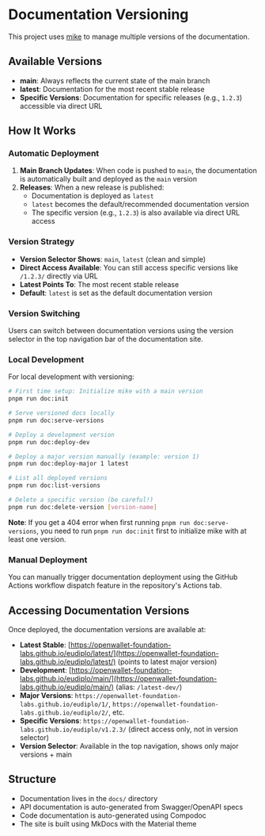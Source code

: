# Documentation Versioning

This project uses [mike](https://github.com/jimporter/mike) to manage multiple
versions of the documentation.

## Available Versions

- **main**: Always reflects the current state of the main branch
- **latest**: Documentation for the most recent stable release
- **Specific Versions**: Documentation for specific releases (e.g., `1.2.3`)
  accessible via direct URL

## How It Works

### Automatic Deployment

1. **Main Branch Updates**: When code is pushed to `main`, the documentation is
   automatically built and deployed as the `main` version
2. **Releases**: When a new release is published:
    - Documentation is deployed as `latest`
    - `latest` becomes the default/recommended documentation version
    - The specific version (e.g., `1.2.3`) is also available via direct URL
      access

### Version Strategy

- **Version Selector Shows**: `main`, `latest` (clean and simple)
- **Direct Access Available**: You can still access specific versions like
  `/1.2.3/` directly via URL
- **Latest Points To**: The most recent stable release
- **Default**: `latest` is set as the default documentation version

### Version Switching

Users can switch between documentation versions using the version selector in
the top navigation bar of the documentation site.

### Local Development

For local development with versioning:

```bash
# First time setup: Initialize mike with a main version
pnpm run doc:init

# Serve versioned docs locally
pnpm run doc:serve-versions

# Deploy a development version
pnpm run doc:deploy-dev

# Deploy a major version manually (example: version 1)
pnpm run doc:deploy-major 1 latest

# List all deployed versions
pnpm run doc:list-versions

# Delete a specific version (be careful!)
pnpm run doc:delete-version [version-name]
```

**Note**: If you get a 404 error when first running
`pnpm run doc:serve-versions`, you need to run `pnpm run doc:init` first to
initialize mike with at least one version.

### Manual Deployment

You can manually trigger documentation deployment using the GitHub Actions
workflow dispatch feature in the repository's Actions tab.

## Accessing Documentation Versions

Once deployed, the documentation versions are available at:

- **Latest Stable**:
  [https://openwallet-foundation-labs.github.io/eudiplo/latest/](https://openwallet-foundation-labs.github.io/eudiplo/latest/)
  (points to latest major version)
- **Development**:
  [https://openwallet-foundation-labs.github.io/eudiplo/main/](https://openwallet-foundation-labs.github.io/eudiplo/main/)
  (alias: `/latest-dev/`)
- **Major Versions**: `https://openwallet-foundation-labs.github.io/eudiplo/1/`,
  `https://openwallet-foundation-labs.github.io/eudiplo/2/`, etc.
- **Specific Versions**:
  `https://openwallet-foundation-labs.github.io/eudiplo/v1.2.3/` (direct access
  only, not in version selector)
- **Version Selector**: Available in the top navigation, shows only major
  versions + main

## Structure

- Documentation lives in the `docs/` directory
- API documentation is auto-generated from Swagger/OpenAPI specs
- Code documentation is auto-generated using Compodoc
- The site is built using MkDocs with the Material theme
